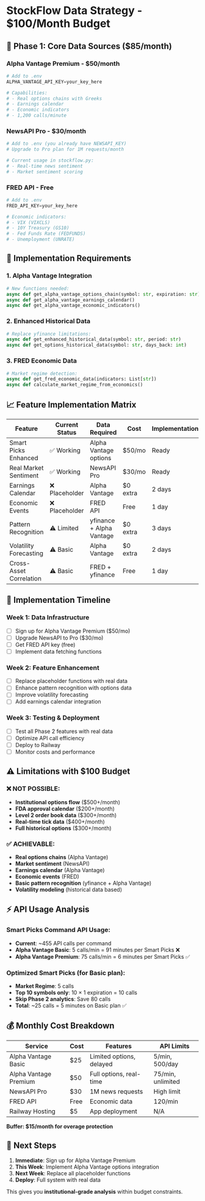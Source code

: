 # StockFlow Data Strategy - $100/Month Budget

## 🎯 Phase 1: Core Data Sources ($85/month)

### Alpha Vantage Premium - $50/month
```python
# Add to .env
ALPHA_VANTAGE_API_KEY=your_key_here

# Capabilities:
# - Real options chains with Greeks
# - Earnings calendar
# - Economic indicators
# - 1,200 calls/minute
```

### NewsAPI Pro - $30/month
```python
# Add to .env (you already have NEWSAPI_KEY)
# Upgrade to Pro plan for 1M requests/month

# Current usage in stockflow.py:
# - Real-time news sentiment
# - Market sentiment scoring
```

### FRED API - Free
```python
# Add to .env
FRED_API_KEY=your_key_here

# Economic indicators:
# - VIX (VIXCLS)
# - 10Y Treasury (GS10)
# - Fed Funds Rate (FEDFUNDS)
# - Unemployment (UNRATE)
```

## 🔧 Implementation Requirements

### 1. Alpha Vantage Integration
```python
# New functions needed:
async def get_alpha_vantage_options_chain(symbol: str, expiration: str)
async def get_alpha_vantage_earnings_calendar()
async def get_alpha_vantage_economic_indicators()
```

### 2. Enhanced Historical Data
```python
# Replace yfinance limitations:
async def get_enhanced_historical_data(symbol: str, period: str)
async def get_options_historical_data(symbol: str, days_back: int)
```

### 3. FRED Economic Data
```python
# Market regime detection:
async def get_fred_economic_data(indicators: List[str])
async def calculate_market_regime_from_economics()
```

## 📈 Feature Implementation Matrix

| Feature | Current Status | Data Required | Cost | Implementation |
|---------|---------------|---------------|------|----------------|
| Smart Picks Enhanced | ✅ Working | Alpha Vantage options | $50/mo | Ready |
| Real Market Sentiment | ✅ Working | NewsAPI Pro | $30/mo | Ready |
| Earnings Calendar | ❌ Placeholder | Alpha Vantage | $0 extra | 2 days |
| Economic Events | ❌ Placeholder | FRED API | Free | 1 day |
| Pattern Recognition | ⚠️ Limited | yfinance + Alpha Vantage | $0 extra | 3 days |
| Volatility Forecasting | ⚠️ Basic | Alpha Vantage | $0 extra | 2 days |
| Cross-Asset Correlation | ⚠️ Basic | FRED + yfinance | Free | 1 day |

## 🚀 Implementation Timeline

### Week 1: Data Infrastructure
- [ ] Sign up for Alpha Vantage Premium ($50/mo)
- [ ] Upgrade NewsAPI to Pro ($30/mo)
- [ ] Get FRED API key (free)
- [ ] Implement data fetching functions

### Week 2: Feature Enhancement
- [ ] Replace placeholder functions with real data
- [ ] Enhance pattern recognition with options data
- [ ] Improve volatility forecasting
- [ ] Add earnings calendar integration

### Week 3: Testing & Deployment
- [ ] Test all Phase 2 features with real data
- [ ] Optimize API call efficiency
- [ ] Deploy to Railway
- [ ] Monitor costs and performance

## ⚠️ Limitations with $100 Budget

### ❌ NOT POSSIBLE:
- **Institutional options flow** ($500+/month)
- **FDA approval calendar** ($200+/month)
- **Level 2 order book data** ($300+/month)
- **Real-time tick data** ($400+/month)
- **Full historical options** ($300+/month)

### ✅ ACHIEVABLE:
- **Real options chains** (Alpha Vantage)
- **Market sentiment** (NewsAPI)
- **Earnings calendar** (Alpha Vantage)
- **Economic events** (FRED)
- **Basic pattern recognition** (yfinance + Alpha Vantage)
- **Volatility modeling** (historical data based)

## ⚡ API Usage Analysis

### Smart Picks Command API Usage:
- **Current**: ~455 API calls per command
- **Alpha Vantage Basic**: 5 calls/min = 91 minutes per Smart Picks ❌
- **Alpha Vantage Premium**: 75 calls/min = 6 minutes per Smart Picks ✅

### Optimized Smart Picks (for Basic plan):
- **Market Regime**: 5 calls
- **Top 10 symbols only**: 10 × 1 expiration = 10 calls
- **Skip Phase 2 analytics**: Save 80 calls
- **Total**: ~25 calls = 5 minutes on Basic plan ✅

## 💰 Monthly Cost Breakdown

| Service | Cost | Features | API Limits |
|---------|------|----------|------------|
| Alpha Vantage Basic | $25 | Limited options, delayed | 5/min, 500/day |
| Alpha Vantage Premium | $50 | Full options, real-time | 75/min, unlimited |
| NewsAPI Pro | $30 | 1M news requests | High limit |
| FRED API | Free | Economic data | 120/min |
| Railway Hosting | $5 | App deployment | N/A |

**Buffer: $15/month for overage protection**

## 🎯 Next Steps

1. **Immediate**: Sign up for Alpha Vantage Premium
2. **This Week**: Implement Alpha Vantage options integration
3. **Next Week**: Replace all placeholder functions
4. **Deploy**: Full system with real data

This gives you **institutional-grade analysis** within budget constraints.